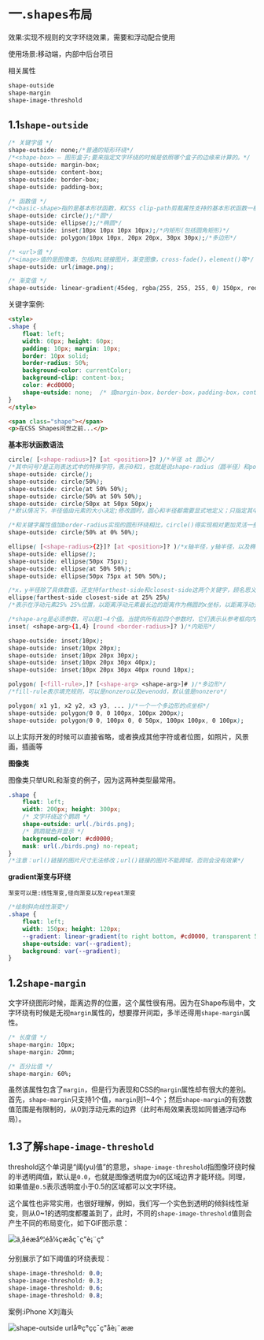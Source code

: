 # 一.`shapes布局`

效果:实现不规则的文字环绕效果，需要和浮动配合使用

使用场景:移动端，内部中后台项目

相关属性

```css
shape-outside
shape-margin
shape-image-threshold
```

## 1.1`shape-outside`

```css
/* 关键字值 */
shape-outside: none;/*普通的矩形环绕*/
/*<shape-box> – 图形盒子;要来指定文字环绕的时候是依照哪个盒子的边缘来计算的。*/
shape-outside: margin-box;
shape-outside: content-box;
shape-outside: border-box;
shape-outside: padding-box;

/* 函数值 */
/*<basic-shape>指的是基本形状函数，和CSS clip-path剪裁属性支持的基本形状函数一模一样*/
shape-outside: circle();/*圆*/
shape-outside: ellipse();/*椭圆*/
shape-outside: inset(10px 10px 10px 10px);/*内矩形(包括圆角矩形)*/
shape-outside: polygon(10px 10px, 20px 20px, 30px 30px);/*多边形*/

/* <url>值 */
/*<image>值的是图像类，包括URL链接图片，渐变图像，cross-fade()，element()等*/
shape-outside: url(image.png);

/* 渐变值 */
shape-outside: linear-gradient(45deg, rgba(255, 255, 255, 0) 150px, red 150px);
```

关键字案例:

```html
<style>
.shape {
    float: left;
    width: 60px; height: 60px;
    padding: 10px; margin: 10px;
    border: 10px solid;
    border-radius: 50%;
    background-color: currentColor;
    background-clip: content-box;
    color: #cd0000;
    shape-outside: none;  /* 或margin-box，border-box，padding-box，content-box */
}
</style>

<span class="shape"></span>
<p>在CSS Shapes问世之前...</p>
```

**基本形状函数语法**

```css
circle( [<shape-radius>]? [at <position>]? )/*半径 at 圆心*/
/*其中问号?是正则表达式中的特殊字符，表示0和1，也就是说shape-radius（圆半径）和position（圆心位置）都是可以缺省的，表示。因此，下面的写法都是合法的：*/
shape-outside: circle();
shape-outside: circle(50%);
shape-outside: circle(at 50% 50%);
shape-outside: circle(50% at 50% 50%);
shape-outside: circle(50px at 50px 50px);
/*默认情况下，半径值由元素的大小决定;修改圆时，圆心和半径都需要显式地定义；只指定其中一个是非法的*/

/*和关键字属性值加border-radius实现的圆形环绕相比，circle()得实现相对更加灵活一些，比方说想弄一个半圆的环绕效果，可以：*/
shape-outside: circle(50% at 0% 50%);
```



```css
ellipse( [<shape-radius>{2}]? [at <position>]? )/*x轴半径，y轴半径，以及椭圆的圆心位置*/
shape-outside: ellipse();
shape-outside: ellipse(50px 75px);
shape-outside: ellipse(at 50% 50%);
shape-outside: ellipse(50px 75px at 50% 50%);

/*x，y半径除了具体数值，还支持farthest-side和closest-side这两个关键字，顾名思义，分别表示到最长边的长度和最短边的长度。例如：*/
ellipse(farthest-side closest-side at 25% 25%)
/*表示在浮动元素25% 25%位置，以距离浮动元素最长边的距离作为椭圆的x坐标，以距离浮动元素边缘最短的距离作为椭圆的y坐标。*/
```



```css
/*shape-arg是必须参数，可以是1~4个值。当提供所有前四个参数时，它们表示从参考框向内的顶部，右侧，底部和左侧偏移，也就是定义了插入的矩形的边缘位置。 这些参数遵循边距缩写的语法（类似margin、padding等属性），我们可以使用1个，2个，3个或4个值。border-radius表示圆角大小，可以缺省。*/
inset( <shape-arg>{1,4} [round <border-radius>]? )/*内矩形*/

shape-outside: inset(10px);
shape-outside: inset(10px 20px);
shape-outside: inset(10px 20px 30px);
shape-outside: inset(10px 20px 30px 40px);
shape-outside: inset(10px 20px 30px 40px round 10px);
```



```css
polygon( [<fill-rule>,]? [<shape-arg> <shape-arg>]# )/*多边形*/
/*fill-rule表示填充规则，可以是nonzero以及evenodd，默认值是nonzero*/

polygon( x1 y1, x2 y2, x3 y3, ... )/*一个一个多边形的点坐标*/
shape-outside: polygon(0 0, 0 100px, 100px 200px);
shape-outside: polygon(0 0, 100px 0, 0 50px, 100px 100px, 0 100px);
```

以上实际开发的时候可以直接省略，或者换成其他字符或者位图，如照片，风景画，插画等

**图像类**

图像类只举URL和渐变的例子，因为这两种类型最常用。

```css
.shape {
    float: left;
    width: 200px; height: 300px;
    /* 文字环绕这个鹦鹉 */
    shape-outside: url(./birds.png);
    /* 鹦鹉赋色并显示 */
    background-color: #cd0000;
    mask: url(./birds.png) no-repeat;
}
/*注意：url()链接的图片尺寸无法修改；url()链接的图片不能跨域，否则会没有效果*/
```



**gradient渐变与环绕**

`渐变可以是:线性渐变,径向渐变以及repeat渐变`

```css
/*绘制斜向线性渐变*/
.shape {
    float: left;
    width: 150px; height: 120px;
    --gradient: linear-gradient(to right bottom, #cd0000, transparent 50%, transparent 90%, #cd0000);
    shape-outside: var(--gradient);
    background: var(--gradient);
}
```



## 1.2`shape-margin`

​	文字环绕图形时候，距离边界的位置，这个属性很有用。因为在Shape布局中，文字环绕有时候是无视`margin`属性的，想要撑开间距，多半还得用`shape-margin`属性。

```css
/* 长度值 */
shape-margin: 10px;
shape-margin: 20mm;

/* 百分比值 */
shape-margin: 60%;
```

​	虽然该属性包含了`margin`，但是行为表现和CSS的`margin`属性却有很大的差别。首先，`shape-margin`只支持1个值，`margin`则1~4个；然后`shape-margin`的有效数值范围是有限制的，从0到浮动元素的边界（此时布局效果表现如同普通浮动布局）。



## 1.3了解`shape-image-threshold`

​	threshold这个单词是“阈(yu)值”的意思，`shape-image-threshold`指图像环绕时候的半透明阈值，默认是`0.0`，也就是图像透明度为`0`的区域边界才能环绕。同理，如果值是`0.5`表示透明度小于0.5的区域都可以文字环绕。

​	这个属性也非常实用，也很好理解，例如，我们写一个实色到透明的倾斜线性渐变，则从0~1的透明度都覆盖到了，此时，不同的`shape-image-threshold`值则会产生不同的布局变化，如下GIF图示意：

![ä¸åéæåº¦éå¼çæå­ç¯ç"è¡¨ç°](https://image.zhangxinxu.com/image/blog/201902/shape-image-threshold.gif)

分别展示了如下阈值的环绕表现：

```css
shape-image-threshold: 0.0;
shape-image-threshold: 0.3;
shape-image-threshold: 0.6;
shape-image-threshold: 0.8;
```



案例:iPhone X刘海头

![shape-outside urlå®ç°çç¯ç"åè¡¨ææ](https://wx1.sinaimg.cn/mw690/4b4d632fgy1fjo5qvf2zvg208e0dnacs.gif)

